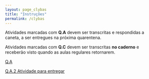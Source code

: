 ```yaml
---
layout: page_clybas
title: "Instruções"
permalink: /clybas
---
```


Atividades marcadas com **Q.A** devem ser transcritas e respondidas a caneta, a ser entregues na próxima quarentena.

Atividades marcadas com **Q.C** devem ser transcritas **no caderno** e receberão visto quando as aulas regulares retornarem.


[Q.A](clybas_quarentena)

[Q.A.2 Atividade para entregar](clybas_quarentena)
